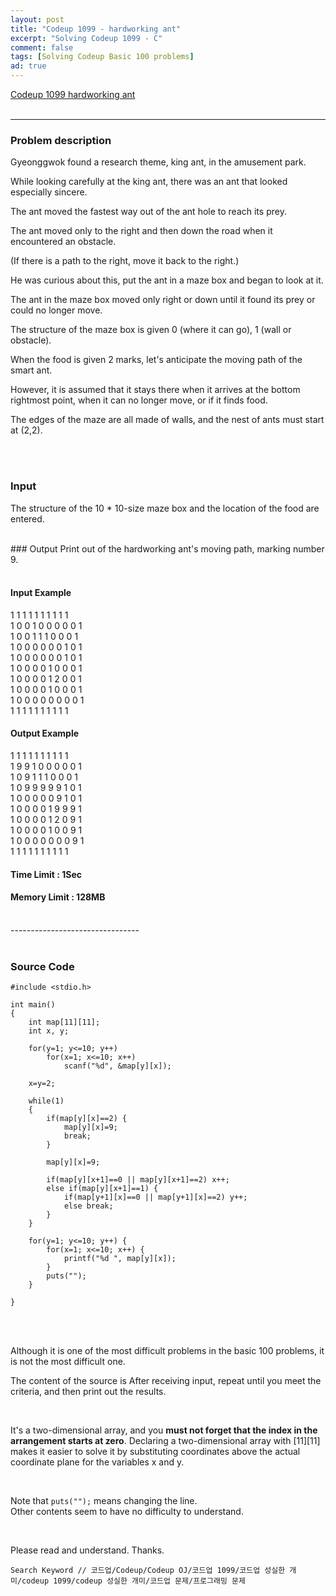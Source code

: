 ```yaml
---
layout: post
title: "Codeup 1099 - hardworking ant"
excerpt: "Solving Codeup 1099 - C"
comment: false
tags: [Solving Codeup Basic 100 problems]
ad: true
---
```


[Codeup 1099 hardworking ant](https://codeup.kr/problem.php?id=1099)
<br/>
<br/>

-----------------------------------------------------

### Problem description

Gyeonggwok found a research theme, king ant, in the amusement park.

While looking carefully at the king ant, there was an ant that looked especially sincere.

The ant moved the fastest way out of the ant hole to reach its prey.

The ant moved only to the right and then down the road when it encountered an obstacle.

(If there is a path to the right, move it back to the right.)

He was curious about this, put the ant in a maze box and began to look at it.

The ant in the maze box moved only right or down until it found its prey or could no longer move.

The structure of the maze box is given 0 (where it can go), 1 (wall or obstacle).

When the food is given 2 marks, let's anticipate the moving path of the smart ant.

However, it is assumed that it stays there when it arrives at the bottom rightmost point, when it can no longer move, or if it finds food.

The edges of the maze are all made of walls, and the nest of ants must start at (2,2).

<br/>
<br/>

### Input
The structure of the 10 * 10-size maze box and the location of the food are entered.

<br/>
### Output
Print out of the hardworking ant's moving path, marking number 9.

<br/>
<br/>

#### Input Example
1 1 1 1 1 1 1 1 1 1  
1 0 0 1 0 0 0 0 0 1  
1 0 0 1 1 1 0 0 0 1  
1 0 0 0 0 0 0 1 0 1  
1 0 0 0 0 0 0 1 0 1  
1 0 0 0 0 1 0 0 0 1  
1 0 0 0 0 1 2 0 0 1  
1 0 0 0 0 1 0 0 0 1  
1 0 0 0 0 0 0 0 0 1  
1 1 1 1 1 1 1 1 1 1  

#### Output Example
1 1 1 1 1 1 1 1 1 1   
1 9 9 1 0 0 0 0 0 1  
1 0 9 1 1 1 0 0 0 1  
1 0 9 9 9 9 9 1 0 1  
1 0 0 0 0 0 9 1 0 1  
1 0 0 0 0 1 9 9 9 1  
1 0 0 0 0 1 2 0 9 1  
1 0 0 0 0 1 0 0 9 1  
1 0 0 0 0 0 0 0 9 1  
1 1 1 1 1 1 1 1 1 1  

#### Time Limit : 1Sec
#### Memory Limit : 128MB

<br/>
--------------------------------
<br/>
<br/>

### Source Code
```
#include <stdio.h>

int main()
{
    int map[11][11];
    int x, y;
    
    for(y=1; y<=10; y++)
        for(x=1; x<=10; x++)
            scanf("%d", &map[y][x]);
    
    x=y=2;
    
    while(1)
    {
        if(map[y][x]==2) {
            map[y][x]=9;
            break;
        }
        
        map[y][x]=9;
        
        if(map[y][x+1]==0 || map[y][x+1]==2) x++;
        else if(map[y][x+1]==1) {
            if(map[y+1][x]==0 || map[y+1][x]==2) y++;
            else break;
        }
    }
    
    for(y=1; y<=10; y++) {
        for(x=1; x<=10; x++) {
            printf("%d ", map[y][x]);
        }
        puts("");
    }
    
}
```

<br/>
<br/>

Although it is one of the most difficult problems in the basic 100 problems, it is not the most difficult one.

The content of the source is 
After receiving input, repeat until you meet the criteria, and then print out the results.

<br/>

It's a two-dimensional array, and you **must not forget that the index in the arrangement starts at zero**.
Declaring a two-dimensional array with [11][11] makes it easier to solve it by substituting coordinates above the actual coordinate plane for the variables x and y.

<br/>

Note that ```puts("");``` means changing the line.  
Other contents seem to have no difficulty to understand.

<br/>

Please read and understand.
Thanks.

``` Search Keyword // 코드업/Codeup/Codeup OJ/코드업 1099/코드업 성실한 개미/codeup 1099/codeup 성실한 개미/코드업 문제/프로그래밍 문제 ```
